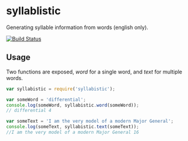 syllablistic
============

Generating syllable information from words (english only).



[![Build Status](https://travis-ci.org/tleen/syllablistic.png?branch=master)](https://travis-ci.org/tleen/syllablistic)

## Usage

Two functions are exposed, *word* for a single word, and *text* for multiple words.

```javascript
var syllabistic = require('syllabistic');

var someWord = 'differential';
console.log(someWord, syllabistic.word(someWord));
// differential 4

var someText = 'I am the very model of a modern Major General';
console.log(someText, syllabistic.text(someText));
//I am the very model of a modern Major General 16
```  
